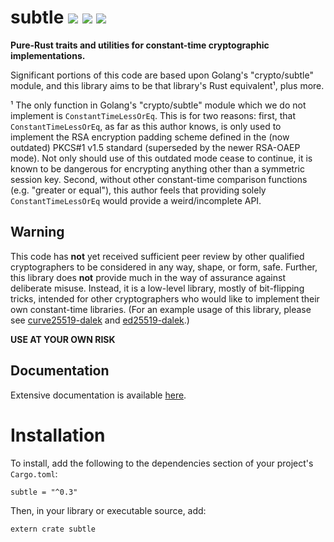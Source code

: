 
# subtle  [![](https://img.shields.io/crates/v/subtle.svg)](https://crates.io/crates/subtle) [![](https://docs.rs/subtle/badge.svg)](https://docs.rs/subtle) [![](https://travis-ci.org/isislovecruft/subtle.svg?branch=master)](https://travis-ci.org/isislovecruft/subtle)

**Pure-Rust traits and utilities for constant-time cryptographic implementations.**

Significant portions of this code are based upon Golang's "crypto/subtle"
module, and this library aims to be that library's Rust equivalent¹, plus more.

¹ The only function in Golang's "crypto/subtle" module which we do not implement
is `ConstantTimeLessOrEq`.  This is for two reasons: first, that
`ConstantTimeLessOrEq`, as far as this author knows, is only used to implement
the RSA encryption padding scheme defined in the (now outdated) PKCS#1 v1.5
standard (superseded by the newer RSA-OAEP mode).  Not only should use of this
outdated mode cease to continue, it is known to be dangerous for encrypting
anything other than a symmetric session key.  Second, without other constant-time
comparison functions (e.g. "greater or equal"), this author feels that
providing solely `ConstantTimeLessOrEq` would provide a
weird/incomplete API.

## Warning

This code has **not** yet received sufficient peer review by other qualified
cryptographers to be considered in any way, shape, or form, safe.  Further, this
library does **not** provide much in the way of assurance against deliberate
misuse.  Instead, it is a low-level library, mostly of bit-flipping tricks,
intended for other cryptographers who would like to implement their own
constant-time libraries.  (For an example usage of this library, please see
[curve25519-dalek](https://github.com/isislovecruft/curve25519-dalek) and
[ed25519-dalek](https://github.com/isislovecruft/ed25519-dalek).)

**USE AT YOUR OWN RISK**

## Documentation

Extensive documentation is available [here](https://docs.rs/subtle).

# Installation

To install, add the following to the dependencies section of your project's
`Cargo.toml`:

    subtle = "^0.3"

Then, in your library or executable source, add:

    extern crate subtle
